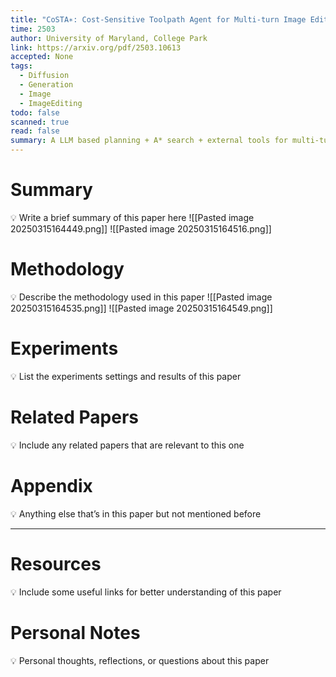 ```yaml
---
title: "CoSTA∗: Cost-Sensitive Toolpath Agent for Multi-turn Image Editing"
time: 2503
author: University of Maryland, College Park
link: https://arxiv.org/pdf/2503.10613
accepted: None
tags:
  - Diffusion
  - Generation
  - Image
  - ImageEditing
todo: false
scanned: true
read: false
summary: A LLM based planning + A* search + external tools for multi-turn image editing.
---
```

# Summary
💡 Write a brief summary of this paper here
![[Pasted image 20250315164449.png]]
![[Pasted image 20250315164516.png]]
# Methodology
💡 Describe the methodology used in this paper
![[Pasted image 20250315164535.png]]
![[Pasted image 20250315164549.png]]
# Experiments
💡 List the experiments settings and results of this paper

# Related Papers
💡 Include any related papers that are relevant to this one

# Appendix
💡 Anything else that’s in this paper but not mentioned before

---
# Resources
💡 Include some useful links for better understanding of this paper

# Personal Notes
💡 Personal thoughts, reflections, or questions about this paper